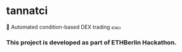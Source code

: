 # tannatci
:robot: Automated condition-based DEX trading :dollar::euro:


### This project is developed as part of ETHBerlin Hackathon.
